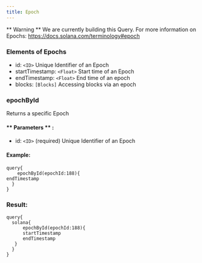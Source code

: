 ```yaml
---
title: Epoch
---
```


** Warning ** We are currently building this Query.
For more information on Epochs: https://docs.solana.com/terminology#epoch

### Elements of Epochs
* id: `<ID>` Unique Identifier of an Epoch
* startTimestamp: `<Float>` Start time of an Epoch
* endTimestamp: `<Float>` End time of an epoch
* blocks: `[Blocks]` Accessing blocks via an epoch


### epochById
Returns a specific Epoch


#### ** Parameters ** : 
* id: `<ID>` (required) Unique Identifier of an Epoch


#### Example:
```
query{
	epochById(epochId:188){
endTimestamp
  }
}
```

### Result:
```
query{
  solana{
	  epochById(epochId:188){
      startTimestamp
      endTimestamp
   }
  }
}
  
```